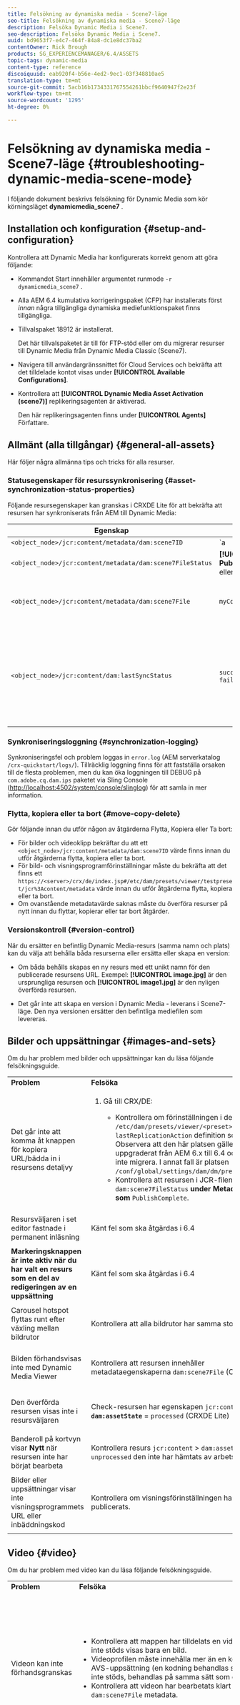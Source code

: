 ```yaml
---
title: Felsökning av dynamiska media - Scene7-läge
seo-title: Felsökning av dynamiska media - Scene7-läge
description: Felsöka Dynamic Media i Scene7.
seo-description: Felsöka Dynamic Media i Scene7.
uuid: bd9653f7-e4c7-464f-84a8-dc1e8dc37ba2
contentOwner: Rick Brough
products: SG_EXPERIENCEMANAGER/6.4/ASSETS
topic-tags: dynamic-media
content-type: reference
discoiquuid: eab920f4-b56e-4ed2-9ec1-03f348810ae5
translation-type: tm+mt
source-git-commit: 5acb16b1734331767554261bbcf9640947f2e23f
workflow-type: tm+mt
source-wordcount: '1295'
ht-degree: 0%

---
```



# Felsökning av dynamiska media - Scene7-läge {#troubleshooting-dynamic-media-scene-mode}

I följande dokument beskrivs felsökning för Dynamic Media som kör körningsläget **dynamicmedia_scene7** .

## Installation och konfiguration {#setup-and-configuration}

Kontrollera att Dynamic Media har konfigurerats korrekt genom att göra följande:

* Kommandot Start innehåller argumentet runmode `-r dynamicmedia_scene7` .
* Alla AEM 6.4 kumulativa korrigeringspaket (CFP) har installerats först *innan* några tillgängliga dynamiska mediefunktionspaket finns tillgängliga.
* Tillvalspaket 18912 är installerat.

   Det här tillvalspaketet är till för FTP-stöd eller om du migrerar resurser till Dynamic Media från Dynamic Media Classic (Scene7).

* Navigera till användargränssnittet för Cloud Services och bekräfta att det tilldelade kontot visas under **[!UICONTROL Available Configurations]**.
* Kontrollera att **[!UICONTROL Dynamic Media Asset Activation (scene7)]** replikeringsagenten är aktiverad.

   Den här replikeringsagenten finns under **[!UICONTROL Agents]** Författare.

## Allmänt (alla tillgångar) {#general-all-assets}

Här följer några allmänna tips och tricks för alla resurser.

### Statusegenskaper för resurssynkronisering {#asset-synchronization-status-properties}

Följande resursegenskaper kan granskas i CRXDE Lite för att bekräfta att resursen har synkroniserats från AEM till Dynamic Media:

| **Egenskap** | **Exempel** | **Beskrivning** |
|---|---|---|
| `<object_node>/jcr:content/metadata/dam:scene7ID` | `a|364266` | En allmän indikator på att noden är länkad till Dynamic Media. |
| `<object_node>/jcr:content/metadata/dam:scene7FileStatus` | **[!UICONTROL PublishComplete]** eller feltext | Status för överföring av resurs till Dynamic Media. |
| `<object_node>/jcr:content/metadata/dam:scene7File` | `myCompany/myAssetID` | Måste fyllas i för att URL:er ska kunna genereras till en fjärrresurs av Dynamic Media. |
| `<object_node>/jcr:content/dam:lastSyncStatus` | `success` eller `failed:<error text>` | Synkroniseringsstatus för uppsättningar (snurra uppsättningar, bilduppsättningar o.s.v.), bildförinställningar, visningsförinställningar, uppdateringar av bildscheman för en resurs eller bilder som har redigerats. |

### Synkroniseringsloggning {#synchronization-logging}

Synkroniseringsfel och problem loggas in `error.log` (AEM serverkatalog `/crx-quickstart/logs/`). Tillräcklig loggning finns för att fastställa orsaken till de flesta problemen, men du kan öka loggningen till DEBUG på `com.adobe.cq.dam.ips` paketet via Sling Console ([http://localhost:4502/system/console/slinglog](http://localhost:4502/system/console/slinglog)) för att samla in mer information.

### Flytta, kopiera eller ta bort {#move-copy-delete}

Gör följande innan du utför någon av åtgärderna Flytta, Kopiera eller Ta bort:

* För bilder och videoklipp bekräftar du att ett `<object_node>/jcr:content/metadata/dam:scene7ID` värde finns innan du utför åtgärderna flytta, kopiera eller ta bort.
* För bild- och visningsprogramförinställningar måste du bekräfta att det finns ett `https://<server>/crx/de/index.jsp#/etc/dam/presets/viewer/testpreset/jcr%3Acontent/metadata` värde innan du utför åtgärderna flytta, kopiera eller ta bort.
* Om ovanstående metadatavärde saknas måste du överföra resurser på nytt innan du flyttar, kopierar eller tar bort åtgärder.

### Versionskontroll {#version-control}

När du ersätter en befintlig Dynamic Media-resurs (samma namn och plats) kan du välja att behålla båda resurserna eller ersätta eller skapa en version:

* Om båda behålls skapas en ny resurs med ett unikt namn för den publicerade resursens URL. Exempel: **[!UICONTROL image.jpg]** är den ursprungliga resursen och **[!UICONTROL image1.jpg]** är den nyligen överförda resursen.

* Det går inte att skapa en version i Dynamic Media - leverans i Scene7-läge. Den nya versionen ersätter den befintliga mediefilen som levereras.

## Bilder och uppsättningar {#images-and-sets}

Om du har problem med bilder och uppsättningar kan du läsa följande felsökningsguide.

<table> 
 <tbody> 
  <tr> 
   <td><strong>Problem</strong></td> 
   <td><strong>Felsöka</strong></td> 
   <td><strong>Lösning</strong></td> 
  </tr> 
  <tr> 
   <td>Det går inte att komma åt knappen för kopiera URL/bädda in i resursens detaljvy</td> 
   <td> 
    <ol> 
     <li><p>Gå till CRX/DE:</p> 
      <ul> 
       <li>Kontrollera om förinställningen i den JCR- <code>/etc/dam/presets/viewer/&lt;preset&gt; has lastReplicationAction</code> definition som används. Observera att den här platsen gäller om du har uppgraderat från AEM 6.x till 6.4 och valt att inte migrera. I annat fall är platsen <code>/conf/global/settings/dam/dm/presets/viewer</code>.</li> 
       <li>Kontrollera att resursen i JCR-filen har <code>dam:scene7FileStatus</code><strong> under Metadata shows som </strong><code>PublishComplete</code>.</li> 
      </ul> </li> 
    </ol> </td> 
   <td><p>Uppdatera sida/navigera till en annan sida och gå tillbaka (JSP för sidorälar måste kompileras om)</p> <p>Om det inte fungerar:</p> 
    <ul> 
     <li>Publicera resurs.</li> 
     <li>Ladda upp resursen igen och publicera den.</li> 
    </ul> </td> 
  </tr> 
  <tr> 
   <td>Resursväljaren i set editor fastnade i permanent inläsning</td> 
   <td><p>Känt fel som ska åtgärdas i 6.4</p> </td> 
   <td><p>Stäng väljaren och öppna den igen.</p> </td> 
  </tr> 
  <tr> 
   <td><strong>Markeringsknappen är inte aktiv när du har valt en resurs som en del av redigeringen av en uppsättning</strong></td> 
   <td><p> </p> <p>Känt fel som ska åtgärdas i 6.4</p> <p> </p> </td> 
   <td><p>Klicka först på en annan mapp i Resursväljaren och gå tillbaka och välj resursen.</p> </td> 
  </tr> 
  <tr> 
   <td>Carousel hotspot flyttas runt efter växling mellan bildrutor</td> 
   <td><p>Kontrollera att alla bildrutor har samma storlek.</p> </td> 
   <td><p>Använd endast bilder med samma storlek för karusellen.</p> </td> 
  </tr> 
  <tr> 
   <td>Bilden förhandsvisas inte med Dynamic Media Viewer</td> 
   <td><p>Kontrollera att resursen innehåller metadataegenskaperna <code>dam:scene7File</code> (CRXDE Lite)</p> </td> 
   <td><p>Kontrollera att alla resurser har avslutat bearbetningen.</p> </td> 
  </tr> 
  <tr> 
   <td>Den överförda resursen visas inte i resursväljaren</td> 
   <td><p>Check-resursen har egenskapen <code>jcr:content</code> &gt; <strong><code>dam:assetState</code></strong> = <code>processed</code> (CRXDE Lite)</p> </td> 
   <td><p>Kontrollera att alla resurser har avslutat bearbetningen.</p> </td> 
  </tr> 
  <tr> 
   <td>Banderoll på kortvyn visar <strong>Nytt</strong> när resursen inte har börjat bearbeta</td> 
   <td>Kontrollera resurs <code>jcr:content</code> &gt; <code>dam:assetState</code> = om <code>unprocessed</code> den inte har hämtats av arbetsflödet.</td> 
   <td>Vänta tills resursen har hämtats av arbetsflödet.</td> 
  </tr> 
  <tr> 
   <td>Bilder eller uppsättningar visar inte visningsprogrammets URL eller inbäddningskod</td> 
   <td>Kontrollera om visningsförinställningen har publicerats.</td> 
   <td><p>Gå till <strong>Verktyg</strong> &gt; <strong>Resurser</strong> &gt; <strong>Visningsförinställningar</strong> och publicera visningsförinställningen.</p> </td> 
  </tr> 
 </tbody> 
</table>

## Video {#video}

Om du har problem med video kan du läsa följande felsökningsguide.

<table> 
 <tbody> 
  <tr> 
   <td><strong>Problem</strong></td> 
   <td><strong>Felsöka</strong></td> 
   <td><strong>Lösning</strong></td> 
  </tr> 
  <tr> 
   <td>Videon kan inte förhandsgranskas</td> 
   <td> 
    <ul> 
     <li>Kontrollera att mappen har tilldelats en videoprofil (om filformatet inte stöds). Om det inte stöds visas bara en bild.</li> 
     <li>Videoprofilen måste innehålla mer än en kodningsförinställning för att generera en AVS-uppsättning (en kodning behandlas som videoinnehåll för MP4-filer). för filer som inte stöds, behandlas på samma sätt som obearbetade).</li> 
     <li>Kontrollera att videon har bearbetats klart genom att bekräfta <code>dam:scene7FileAvs</code> i <code>dam:scene7File</code> metadata.</li> 
    </ul> </td> 
   <td> 
    <ol> 
     <li>Tilldela en videoprofil till mappen.</li> 
     <li>Redigera videoprofilen så att den innehåller fler än en kodningsförinställning.</li> 
     <li>Vänta tills videon har bearbetats klart.</li> 
     <li>Kontrollera att arbetsflödet Dynamic Media Encode Video inte körs när du läser in videon igen.<br /> </li> 
     <li>Ladda upp videon igen.</li> 
    </ol> </td> 
  </tr> 
  <tr> 
   <td>Video är inte kodad</td> 
   <td> 
    <ul> 
     <li>Kontrollera att körningsläget är <span class="kbd">dynamicmedia_scene7</span>.</li> 
     <li>Kontrollera om molntjänsten Dynamic Media är konfigurerad.</li> 
     <li>Kontrollera om en videoprofil är kopplad till mappen för överföring.</li> 
    </ul> </td> 
   <td> 
    <ol> 
     <li>Kontrollera AEM med <span class="kbd">-r dynamicmedia_scene7</span></li> 
     <li>Kontrollera att Dynamic Media Configuration under Cloud Services är korrekt konfigurerad.</li> 
     <li>Kontrollera att mappen har en videoprofil. Kontrollera även videoprofilen.</li> 
    </ol> </td> 
  </tr> 
  <tr> 
   <td>Videobearbetning tar för lång tid</td> 
   <td><p>Så här avgör du om videokodning fortfarande pågår eller om den har försatts i ett feltillstånd:</p> 
    <ul> 
     <li>Kontrollera videostatus <code>http://localhost:4502/crx/de/index.jsp#/content/dam/folder/videomp4/jcr%3Acontent</code> &gt; <span class="kbd">dam:assetState</span></li> 
     <li>Övervaka videon från arbetsflödeskonsolen <code>http://localhost:4502/libs/cq/workflow/content/console.html</code> &gt; Flikarna Instanser, Arkiv och Fel.</li> 
    </ul> </td> 
   <td> </td> 
  </tr> 
  <tr> 
   <td>Videoåtergivning saknas</td> 
   <td><p>När video överförs, men det inte finns några kodade återgivningar:</p> 
    <ul> 
     <li>Kontrollera att mappen har tilldelats en videoprofil.</li> 
     <li>Kontrollera att videon har bearbetats klart genom att bekräfta <code>dam:scene7FileAvs</code> i metadata.</li> 
    </ul> </td> 
   <td> 
    <ol> 
     <li>Tilldela en videoprofil till mappen.</li> 
     <li>Vänta tills videon har bearbetats klart.<br /> </li> 
    </ol> </td> 
  </tr> 
 </tbody> 
</table>

## Tittare {#viewers}

Om du har problem med visningsprogram kan du läsa följande felsökningsguide.

<table> 
 <tbody> 
  <tr> 
   <td><strong>Problem</strong></td> 
   <td><strong>Felsöka</strong></td> 
   <td><strong>Lösning</strong></td> 
  </tr> 
  <tr> 
   <td>Visningsförinställningar publiceras inte</td> 
   <td><p>Gå till diagnostiksidan för provhanteraren: <code>http://localhost:4502/libs/dam/gui/content/s7dam/samplemanager/samplemanager.html</code></p> <p>Lägg märke till beräknade värden. När du arbetar korrekt bör du se:</p> <p><code class="code">_DMSAMPLE status: 0 unsyced assets - activation not necessary
       _OOTB status: 0 unsyced assets - 0 unactivated assets</code></p> <p><strong>Obs</strong>: Det kan ta ca 10 minuter efter konfigurationen av inställningarna för Dynamic Media-molnet för de visningsprogramresurser som ska synkroniseras.</p> <p>Om det finns oaktiverade resurser kvar klickar du på någon av knapparna <strong>Visa alla oaktiverade resurser</strong> för att visa information.</p> </td> 
   <td> 
    <ol> 
     <li>Navigera till förinställningslistan för visningsprogrammet i administratörsverktygen: <code>http://localhost:4502/libs/dam/gui/content/s7dam/samplemanager/samplemanager.html</code></li> 
     <li>Markera alla förinställningar för visningsprogram och klicka sedan på <strong>Publicera</strong>.</li> 
     <li>Navigera tillbaka till exempelhanteraren och observera att antalet oaktiverade resurser nu är noll.</li> 
    </ol> </td> 
  </tr> 
  <tr> 
   <td>Bilder med visningsförinställningar returnerar 404 från förhandsgranskningen i resursinformationen eller kopierar URL/inbäddningskod</td> 
   <td><p>Gör följande i CRXDE Lite:</p> 
    <ol> 
     <li>Navigera till <code>&lt;sync-folder&gt;/_CSS/_OOTB</code> en mapp i Synkroniseringsmappen för dynamiska media (till exempel <code>/content/dam/_CSS/_OOTB</code>),</li> 
     <li>Hitta metadatanoden för den problematiska resursen (till exempel <code>&lt;sync-folder&gt;/_CSS/_OOTB/CarouselDotsLeftButton_dark_sprite.png/jcr:content/metadata/</code>).</li> 
     <li>Kontrollera om det finns <code>dam:scene7*</code> egenskaper. Om resursen synkroniserades och publicerades ser du att uppsättningen är <code>dam:scene7FileStatus</code> till <strong>PublishComplete</strong>.</li> 
     <li>Försök att begära teckningen direkt från Dynamic Media genom att sammanfoga värdena för följande egenskaper och stränglitteraler 
      <ul> 
       <li><code>dam:scene7Domain</code></li> 
       <li><code>"is/content"</code></li> 
       <li><code>dam:scene7Folder</code></li> 
       <li><code>&lt;asset-name&gt;</code></li> 
       <li>Exempel: <code>https://&lt;server&gt;/is/content/myfolder/_CSS/_OOTB/CarouselDotsLeftButton_dark_sprite.png</code></li> 
      </ul> </li> 
    </ol> </td> 
   <td><p>Om exempelmaterialet eller den förinställda teckningen i visningsprogrammet inte har synkroniserats eller publicerats startar du om hela kopierings-/synkroniseringsprocessen:</p> 
    <ol> 
     <li>Gå till CRXDE Lite. 
      <ul> 
       <li>Ta bort <code>&lt;sync-folder&gt;/_CSS/_OOTB</code>.</li> 
      </ul> </li> 
     <li>Navigera till CRX-pakethanteraren: <code>http://localhost:4502/crx/packmgr/</code><a href="http://localhost:4502/crx/packmgr/"></a> 
      <ol> 
       <li>Sök efter visningsprogrampaket i listan (börjar med <span class="kbd">cq-dam-scene7-viewers-content</span>)</li> 
       <li>Klicka på <strong>Installera</strong>om.</li> 
      </ol> </li> 
     <li>Gå till sidan Dynamisk mediekonfiguration under Cloud Services och öppna sedan konfigurationsdialogrutan för Dynamic Media - S7-konfigurationen. 
      <ul> 
       <li>Klicka på <strong>Spara</strong>om du inte vill göra några ändringar. Detta utlöser logiken igen för att skapa och synkronisera exempelresurserna, CSS för visningsförinställningar och teckningar.<br /> <br /> </li> 
      </ul> </li> 
    </ol> </td> 
  </tr> 
 </tbody> 
</table>

